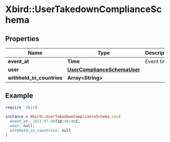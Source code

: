 # Xbird::UserTakedownComplianceSchema

## Properties

| Name | Type | Description | Notes |
| ---- | ---- | ----------- | ----- |
| **event_at** | **Time** | Event time. |  |
| **user** | [**UserComplianceSchemaUser**](UserComplianceSchemaUser.md) |  |  |
| **withheld_in_countries** | **Array&lt;String&gt;** |  |  |

## Example

```ruby
require 'xbird'

instance = Xbird::UserTakedownComplianceSchema.new(
  event_at: 2021-07-06T18:40:40Z,
  user: null,
  withheld_in_countries: null
)
```

